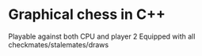 # Graphical chess in C++
Playable against both CPU and player 2
Equipped with all checkmates/stalemates/draws
